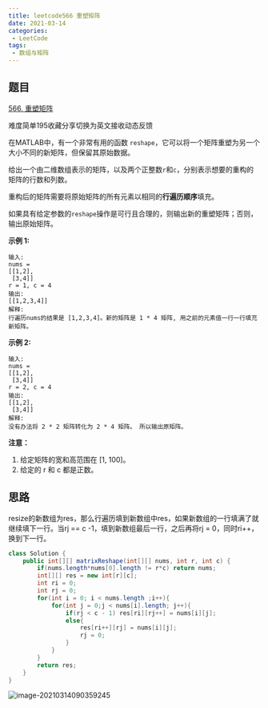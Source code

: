 ```yaml
---
title: leetcode566 重塑矩阵
date: 2021-03-14
categories:
 - LeetCode
tags:
 - 数组与矩阵
---
```


## 题目

[566. 重塑矩阵](https://leetcode-cn.com/problems/reshape-the-matrix/)

难度简单195收藏分享切换为英文接收动态反馈

在MATLAB中，有一个非常有用的函数 `reshape`，它可以将一个矩阵重塑为另一个大小不同的新矩阵，但保留其原始数据。

给出一个由二维数组表示的矩阵，以及两个正整数`r`和`c`，分别表示想要的重构的矩阵的行数和列数。

重构后的矩阵需要将原始矩阵的所有元素以相同的**行遍历顺序**填充。

如果具有给定参数的`reshape`操作是可行且合理的，则输出新的重塑矩阵；否则，输出原始矩阵。

**示例 1:**

```
输入: 
nums = 
[[1,2],
 [3,4]]
r = 1, c = 4
输出: 
[[1,2,3,4]]
解释:
行遍历nums的结果是 [1,2,3,4]。新的矩阵是 1 * 4 矩阵, 用之前的元素值一行一行填充新矩阵。
```

**示例 2:**

```
输入: 
nums = 
[[1,2],
 [3,4]]
r = 2, c = 4
输出: 
[[1,2],
 [3,4]]
解释:
没有办法将 2 * 2 矩阵转化为 2 * 4 矩阵。 所以输出原矩阵。
```

**注意：**

1. 给定矩阵的宽和高范围在 [1, 100]。
2. 给定的 r 和 c 都是正数。



## 思路

resize的新数组为res，那么行遍历填到新数组中res，如果新数组的一行填满了就继续填下一行。当rj == c -1，填到新数组最后一行，之后再将rj = 0，同时ri++，换到下一行。

```java
class Solution {
    public int[][] matrixReshape(int[][] nums, int r, int c) {
        if(nums.length*nums[0].length != r*c) return nums;
        int[][] res = new int[r][c];
        int ri = 0;
        int rj = 0;
        for(int i = 0; i < nums.length ;i++){
            for(int j = 0;j < nums[i].length; j++){
                if(rj < c - 1) res[ri][rj++] = nums[i][j];
                else{
                    res[ri++][rj] = nums[i][j];
                    rj = 0;
                } 
            }
        }
        return res;
    }
}
```

![image-20210314090359245](https://i.loli.net/2021/03/14/fLjsu9EPkmlAdS2.png)